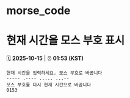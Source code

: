 # morse_code
# 현재 시간을 모스 부호 표시
<!-- MORSE_TIME_START -->
🗓️ **2025-10-15** | ⏰ **01:53 (KST)**

```
현재 시간을 입력하세요. 모스 부호로 바꿉니다
----- .---- ..... ...--
모스 부호를 다시 현재 시간으로 바꿉니다
0153
```
<!-- MORSE_TIME_END -->
